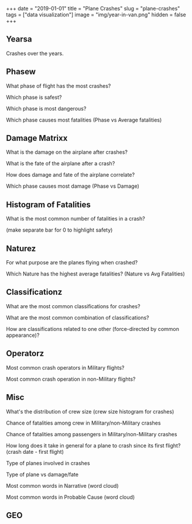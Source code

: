 +++
date = "2019-01-01"
title = "Plane Crashes"
slug = "plane-crashes"
tags = ["data visualization"]
image = "img/year-in-van.png"
hidden = false
+++

## Yearsa

Crashes over the years.

<div id="years"></div>

## Phasew

What phase of flight has the most crashes?

Which phase is safest?

Which phase is most dangerous?

Which phase causes most fatalities (Phase vs Average fatalities)

<div id="phase"></div>

## Damage Matrixx

What is the damage on the airplane after crashes?

What is the fate of the airplane after a crash?

How does damage and fate of the airplane correlate?

Which phase causes most damage (Phase vs Damage)

<div id="damage-matrix"></div>

## Histogram of Fatalities

What is the most common number of fatalities in a crash?

(make separate bar for 0 to highlight safety)

<div id="fat-hist"></div>

## Naturez

For what purpose are the planes flying when crashed?

Which Nature has the highest average fatalities? (Nature vs Avg Fatalities)

<div id="nature"></div>

## Classificationz

What are the most common classifications for crashes?

What are the most common combination of classifications?

How are classifications related to one other (force-directed by common appearance)?

## Operatorz

Most common crash operators in Military flights?

Most common crash operation in non-Military flights?

## Misc

What's the distribution of crew size (crew size histogram for crashes)

Chance of fatalities among crew in Military/non-Military crashes

Chance of fatalities among passengers in Military/non-Military crashes

How long does it take in general for a plane to crash since its first flight? (crash date - first flight)

Type of planes involved in crashes

Type of plane vs damage/fate

Most common words in Narrative (word cloud)

Most common words in Probable Cause (word cloud)

## GEO

<script src="http://localhost:9001/bundle.js"></script>
<!-- <script src="bundle.js"></script> -->
